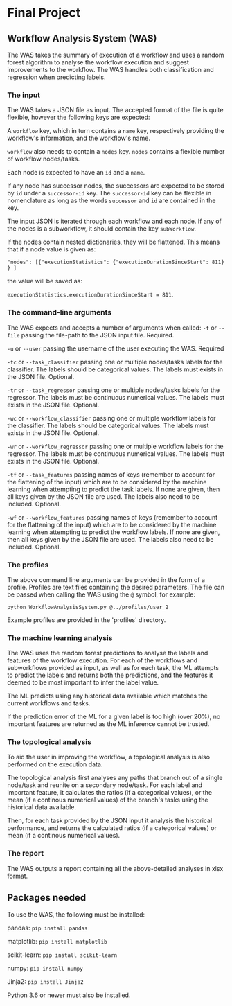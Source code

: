 # Final Project

## Workflow Analysis System (WAS)

The WAS takes the summary of execution of a workflow and uses a random forest algorithm to analyse the workflow
execution and suggest improvements to the workflow. The WAS handles both classification and regression when predicting
labels.

### The input

The WAS takes a JSON file as input. The accepted format of the file is quite flexible, however the following keys are
expected:

A `workflow` key, which in turn contains a `name` key, respectively providing the workflow's information, and the
workflow's name.

`workflow` also needs to contain a `nodes` key. `nodes` contains a flexible number of workflow nodes/tasks.

Each node is expected to have an `id` and a `name`.

If any node has successor nodes, the successors are expected to be stored by `id` under a `successor-id` key.
The `successor-id` key can be flexible in nomenclature as long as the words `successor` and `id` are contained in the
key.

The input JSON is iterated through each workflow and each node. If any of the nodes is a subworkflow, it should contain
the key `subWorkflow`.

If the nodes contain nested dictionaries, they will be flattened. This means that if a node value is given as:

`"nodes": [{"executionStatistics": {"executionDurationSinceStart": 811} } ]`

the value will be saved as:

`executionStatistics.executionDurationSinceStart = 811`.

### The command-line arguments

The WAS expects and accepts a number of arguments when called:
`-f` or `--file` passing the file-path to the JSON input file. Required.

`-u` or `--user` passing the username of the user executing the WAS. Required

`-tc` or `--task_classifier` passing one or multiple nodes/tasks labels for the classifier. The labels should be
categorical values. The labels must exists in the JSON file. Optional.

`-tr` or `--task_regressor` passing one or multiple nodes/tasks labels for the regressor. The labels must be continuous
numerical values. The labels must exists in the JSON file. Optional.

`-wc` or `--workflow_classifier` passing one or multiple workflow labels for the classifier. The labels should be
categorical values. The labels must exists in the JSON file. Optional.

`-wr` or `--workflow_regressor` passing one or multiple workflow labels for the regressor. The labels must be continuous
numerical values. The labels must exists in the JSON file. Optional.

`-tf` or `--task_features` passing names of keys (remember to account for the flattening of the input) which are to be
considered by the machine learning when attempting to predict the task labels. If none are given, then all keys given by
the JSON file are used. The labels also need to be included. Optional.

`-wf` or `--workflow_features` passing names of keys (remember to account for the flattening of the input) which are to
be considered by the machine learning when attempting to predict the workflow labels. If none are given, then all keys
given by the JSON file are used. The labels also need to be included. Optional.

### The profiles

The above command line arguments can be provided in the form of a profile. Profiles are text files containing the
desired parameters. The file can be passed when calling the WAS using the `@` symbol, for example:

`python WorkflowAnalysisSystem.py @../profiles/user_2`

Example profiles are provided in the 'profiles' directory.

### The machine learning analysis

The WAS uses the random forest predictions to analyse the labels and features of the workflow execution. For each of the
workflows and subworkflows provided as input, as well as for each task, the ML attempts to predict the labels and
returns both the predictions, and the features it deemed to be most important to infer the label value.

The ML predicts using any historical data available which matches the current workflows and tasks.

If the prediction error of the ML for a given label is too high (over 20%), no important features are returned as the ML
inference cannot be trusted.

### The topological analysis

To aid the user in improving the workflow, a topological analysis is also performed on the execution data.

The topological analysis first analyses any paths that branch out of a single node/task and reunite on a secondary
node/task. For each label and important feature, it calculates the ratios (if a categorical values), or the mean (if a
continous numerical values) of the branch's tasks using the historical data available.

Then, for each task provided by the JSON input it analysis the historical performance, and returns the calculated
ratios (if a categorical values) or mean (if a continous numerical values).

### The report
The WAS outputs a report containing all the above-detailed analyses in xlsx format. 


## Packages needed
To use the WAS, the following must be installed:

pandas:
`pip install pandas`

matplotlib:
`pip install matplotlib`

scikit-learn:
`pip install scikit-learn`

numpy:
`pip install numpy`

Jinja2:
`pip install Jinja2`

Python 3.6 or newer must also be installed.
